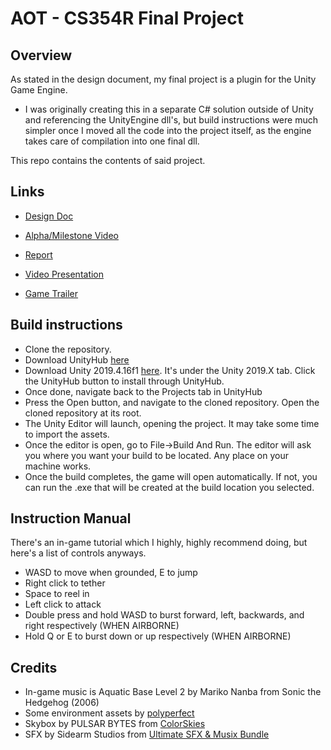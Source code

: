 # AOT - CS354R Final Project
## Overview
As stated in the design document, my final project is a plugin for the Unity Game Engine. 

- I was originally creating this in a separate C# solution outside of Unity and referencing the UnityEngine dll's,
but build instructions were much simpler once I moved all the code into the project itself, as the engine takes
care of compilation into one final dll.

This repo contains the contents of said project.

## Links

- [Design Doc](https://docs.google.com/document/d/1ak7sRlAg89GKwfk467ZYdelZO70lKg4bU35JVlfL7rw/edit)

- [Alpha/Milestone Video](https://youtu.be/-Xd1_spMVP0)

- [Report](https://docs.google.com/document/d/1nHYBb5cJcZX_f5hZiSG6fKHq9GPrcdM8xyLA5CkjKFU/edit?usp=sharing)

- [Video Presentation](https://youtu.be/0k1A6oWrVls)

- [Game Trailer](https://youtu.be/Beuzh6sr8bY)

## Build instructions

- Clone the repository.
- Download UnityHub [here](https://unity.com/download)
- Download Unity 2019.4.16f1 [here](https://unity.com/releases/editor/archive). It's under the Unity 2019.X tab. Click the UnityHub button to install through UnityHub.
- Once done, navigate back to the Projects tab in UnityHub
- Press the Open button, and navigate to the cloned repository. Open the cloned repository at its root.
- The Unity Editor will launch, opening the project. It may take some time to import the assets. 
- Once the editor is open, go to File->Build And Run. The editor will ask you where you want your build to be located. Any place on your machine works.
- Once the build completes, the game will open automatically. If not, you can run the .exe that will be created at the build location you selected.

## Instruction Manual

There's an in-game tutorial which I highly, highly recommend doing, but here's a list of controls anyways.

- WASD to move when grounded, E to jump
- Right click to tether
- Space to reel in
- Left click to attack
- Double press and hold WASD to burst forward, left, backwards, and right respectively (WHEN AIRBORNE)
- Hold Q or E to burst down or up respectively (WHEN AIRBORNE)

## Credits

- In-game music is Aquatic Base Level 2 by Mariko Nanba from Sonic the Hedgehog (2006)
- Some environment assets by [polyperfect](https://assetstore.unity.com/packages/3d/props/low-poly-ultimate-pack-54733)
- Skybox by PULSAR BYTES from [ColorSkies](https://assetstore.unity.com/packages/2d/textures-materials/sky/colorskies-91541)
- SFX by Sidearm Studios from [Ultimate SFX & Musix Bundle](https://assetstore.unity.com/packages/audio/sound-fx/ultimate-sfx-music-bundle-everything-bundle-200453)